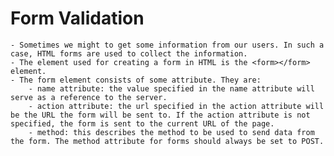 # Form Validation

    - Sometimes we might to get some information from our users. In such a case, HTML forms are used to collect the information.
    - The element used for creating a form in HTML is the <form></form> element.
    - The form element consists of some attribute. They are:
        - name attribute: the value specified in the name attribute will serve as a reference to the server.
        - action attribute: the url specified in the action attribute will be the URL the form will be sent to. If the action attribute is not specified, the form is sent to the current URL of the page.
        - method: this describes the method to be used to send data from the form. The method attribute for forms should always be set to POST.
